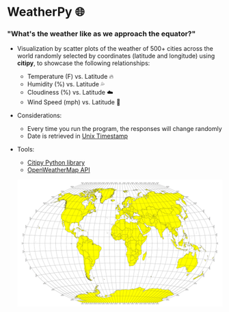 # WeatherPy :globe_with_meridians:

### "What's the weather like as we approach the equator?"

* Visualization by scatter plots of the weather of 500+ cities across the world randomly selected by coordinates (latitude and longitude) using **citipy**, to showcase the following relationships:

  * Temperature (F) vs. Latitude   :fire:
  * Humidity (%) vs. Latitude   :sweat_drops:
  * Cloudiness (%) vs. Latitude   :cloud:
  * Wind Speed (mph) vs. Latitude   :dash:

* Considerations:
  * Every time you run the program, the responses will change randomly 
  * Date is retrieved in [Unix Timestamp](https://www.unixtimestamp.com)

* Tools: 
  * [Citipy Python library](https://pypi.python.org/pypi/citipy)
  * [OpenWeatherMap API](https://openweathermap.org/api)
  
  ![Equator](Images/equatorsign.png)





